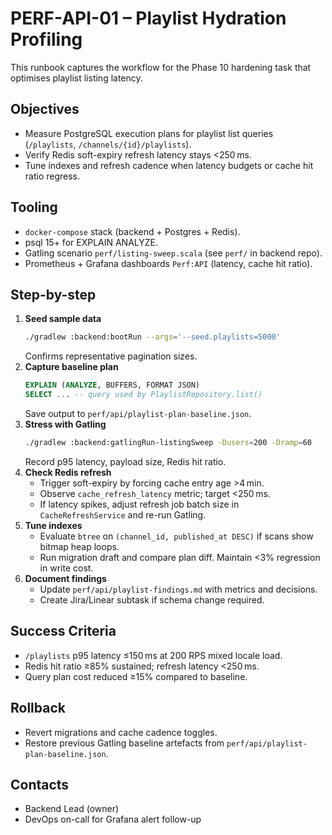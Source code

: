 # PERF-API-01 – Playlist Hydration Profiling

This runbook captures the workflow for the Phase 10 hardening task that optimises playlist listing latency.

## Objectives
- Measure PostgreSQL execution plans for playlist list queries (`/playlists`, `/channels/{id}/playlists`).
- Verify Redis soft-expiry refresh latency stays <250 ms.
- Tune indexes and refresh cadence when latency budgets or cache hit ratio regress.

## Tooling
- `docker-compose` stack (backend + Postgres + Redis).
- psql 15+ for EXPLAIN ANALYZE.
- Gatling scenario `perf/listing-sweep.scala` (see `perf/` in backend repo).
- Prometheus + Grafana dashboards `Perf:API` (latency, cache hit ratio).

## Step-by-step
1. **Seed sample data**
   ```bash
   ./gradlew :backend:bootRun --args='--seed.playlists=5000'
   ```
   Confirms representative pagination sizes.
2. **Capture baseline plan**
   ```sql
   EXPLAIN (ANALYZE, BUFFERS, FORMAT JSON)
   SELECT ... -- query used by PlaylistRepository.list()
   ```
   Save output to `perf/api/playlist-plan-baseline.json`.
3. **Stress with Gatling**
   ```bash
   ./gradlew :backend:gatlingRun-listingSweep -Dusers=200 -Dramp=60
   ```
   Record p95 latency, payload size, Redis hit ratio.
4. **Check Redis refresh**
   - Trigger soft-expiry by forcing cache entry age >4 min.
   - Observe `cache_refresh_latency` metric; target <250 ms.
   - If latency spikes, adjust refresh job batch size in `CacheRefreshService` and re-run Gatling.
5. **Tune indexes**
   - Evaluate `btree` on `(channel_id, published_at DESC)` if scans show bitmap heap loops.
   - Run migration draft and compare plan diff. Maintain <3% regression in write cost.
6. **Document findings**
   - Update `perf/api/playlist-findings.md` with metrics and decisions.
   - Create Jira/Linear subtask if schema change required.

## Success Criteria
- `/playlists` p95 latency ≤150 ms at 200 RPS mixed locale load.
- Redis hit ratio ≥85% sustained; refresh latency <250 ms.
- Query plan cost reduced ≥15% compared to baseline.

## Rollback
- Revert migrations and cache cadence toggles.
- Restore previous Gatling baseline artefacts from `perf/api/playlist-plan-baseline.json`.

## Contacts
- Backend Lead (owner)
- DevOps on-call for Grafana alert follow-up

